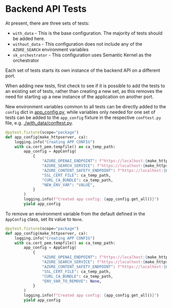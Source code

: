 # Backend API Tests

At present, there are three sets of tests:

- `with_data` - This is the base configuration. The majority of tests should be added here.
- `without_data` - This configuration does not include any of the `AZURE_SEARCH` environment variables
- `sk_orchestrator` - This configuration uses Semantic Kernel as the orchestrator

Each set of tests starts its own instance of the backend API on a different port.

When adding new tests, first check to see if it is possible to add the tests to an
existing set of tests, rather than creating a new set, as this removes the need for
starting up a new instance of the application on another port.

New environment variables common to all tests can be directly added to the `config`
dict in [app_config.py](../app_config.py), while variables only needed for one set
of tests can be added to the `app_config` fixture in the respective `conftest.py`
file, e.g. [./with_data/conftest.py](./with_data/conftest.py).

```py
@pytest.fixture(scope="package")
def app_config(make_httpserver, ca):
    logging.info("Creating APP CONFIG")
    with ca.cert_pem.tempfile() as ca_temp_path:
        app_config = AppConfig(
            {
                "AZURE_OPENAI_ENDPOINT": f"https://localhost:{make_httpserver.port}/",
                "AZURE_SEARCH_SERVICE": f"https://localhost:{make_httpserver.port}/",
                "AZURE_CONTENT_SAFETY_ENDPOINT": f"https://localhost:{make_httpserver.port}/",
                "SSL_CERT_FILE": ca_temp_path,
                "CURL_CA_BUNDLE": ca_temp_path,
                "NEW_ENV_VAR": "VALUE",
            }
        )
        logging.info(f"Created app config: {app_config.get_all()}")
        yield app_config
```

To remove an environment variable from the default defined in the `AppConfig` class,
set its value to `None`.

```py
@pytest.fixture(scope="package")
def app_config(make_httpserver, ca):
    logging.info("Creating APP CONFIG")
    with ca.cert_pem.tempfile() as ca_temp_path:
        app_config = AppConfig(
            {
                "AZURE_OPENAI_ENDPOINT": f"https://localhost:{make_httpserver.port}/",
                "AZURE_SEARCH_SERVICE": f"https://localhost:{make_httpserver.port}/",
                "AZURE_CONTENT_SAFETY_ENDPOINT": f"https://localhost:{make_httpserver.port}/",
                "SSL_CERT_FILE": ca_temp_path,
                "CURL_CA_BUNDLE": ca_temp_path,
                "ENV_VAR_TO_REMOVE": None,
            }
        )
        logging.info(f"Created app config: {app_config.get_all()}")
        yield app_config
```
